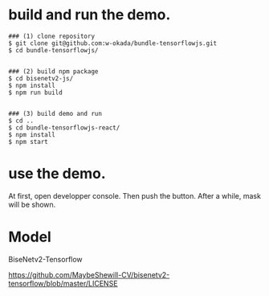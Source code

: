 
# build and run the demo.

```
### (1) clone repository 
$ git clone git@github.com:w-okada/bundle-tensorflowjs.git
$ cd bundle-tensorflowjs/


### (2) build npm package 
$ cd bisenetv2-js/
$ npm install
$ npm run build


### (3) build demo and run
$ cd ..
$ cd bundle-tensorflowjs-react/
$ npm install
$ npm start

```

# use the demo.
At first, open developper console. Then push the button. After a while, mask will be shown.

# Model

BiseNetv2-Tensorflow

https://github.com/MaybeShewill-CV/bisenetv2-tensorflow/blob/master/LICENSE

